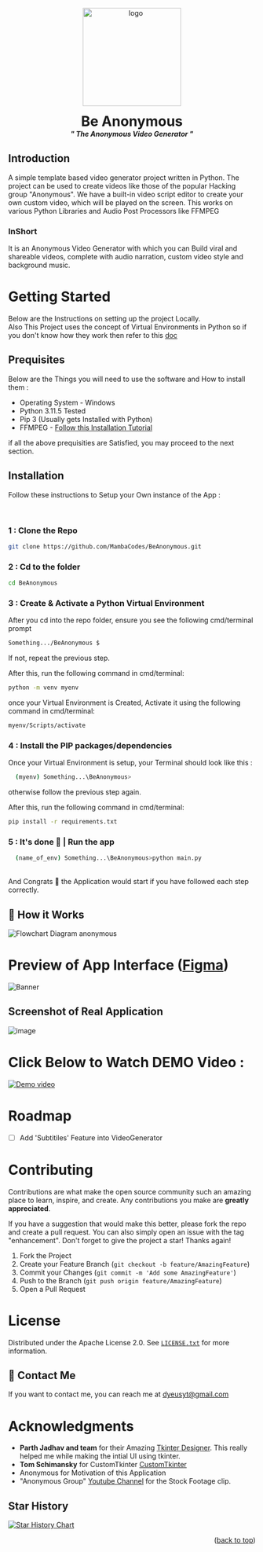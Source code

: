 <div id="top"></div>

<p align="center">
  <img width="200" src="https://user-images.githubusercontent.com/87000693/205107683-ba6896dc-6776-48c6-9ae8-d4b13c4751ab.png" alt="logo">
  <h1 align="center" style="margin: 0 auto 0 auto;">Be Anonymous</h1>
  <h5 align="center" style="margin: 0 auto 0 auto;"> " The Anonymous Video Generator "</h5>
  </p>


 ##  Introduction
A simple template based video generator project written in Python. The project can be used to create videos like those of the popular Hacking group "Anonymous". We have a built-in video script editor to create your own custom video, which will be played on the screen. This works on various Python Libraries and Audio Post Processors like FFMPEG

### InShort
It is an Anonymous Video Generator with which you can Build viral and shareable videos, complete with audio narration, custom video style and background music.


  
# Getting Started  
Below are the Instructions on setting up the project Locally.</br>
Also This Project uses the concept of Virtual Environments in Python so if you don't know how they work then refer to this [doc](
https://docs.python.org/3/tutorial/venv.html)


## Prequisites 
Below are the Things you will need to use the software and How to install them :
- Operating System - Windows
- Python 3.11.5 Tested
- Pip 3 (Usually gets Installed with Python)
- FFMPEG - [Follow this Installation Tutorial](https://www.youtube.com/watch?v=4jx2_j5Seew)

if all the above prequisities are Satisfied, you may proceed to the next section.

## Installation
Follow these instructions to Setup your Own instance of the App :

</br>


### 1 : Clone the Repo 
```sh
git clone https://github.com/MambaCodes/BeAnonymous.git
```

### 2 : Cd to the folder
```sh
cd BeAnonymous
```

### 3 : Create & Activate a Python Virtual Environment
After you cd into the repo folder, ensure you see the following cmd/terminal prompt
```sh
Something.../BeAnonymous $
```

If not, repeat the previous step.

After this, run the following command in cmd/terminal:
```sh
python -m venv myenv
```

once your Virtual Environment is Created, Activate it using the following command in cmd/terminal:
```sh
myenv/Scripts/activate
```

### 4 : Install the PIP packages/dependencies
Once your Virtual Environment is setup, your Terminal should look like this :
```sh
  (myenv) Something...\BeAnonymous>
```
otherwise follow the previous step again.

After this, run the following command in cmd/terminal:

```sh
pip install -r requirements.txt
```

### 5 : It's done 🎉 | Run the app
```bash
  (name_of_env) Something...\BeAnonymous>python main.py
```
</br>
And Congrats 🎉 the Application would start if you have followed each step correctly.


</br>
  


## 📐 How it Works
![Flowchart Diagram anonymous](https://user-images.githubusercontent.com/87000693/205112261-6e994daf-42d4-4adf-a835-3de2aff2d848.png)



# Preview of App Interface ([Figma](https://www.figma.com/file/j5xS8mmcligDYr73Ba55Ru/BeAnonymous?node-id=0%3A1&t=CwW9WR9BCzLs5T4b-1))
![Banner](https://user-images.githubusercontent.com/87000693/205113602-3353c7c7-3b2f-4463-9464-683fe5120304.png)

## Screenshot of Real Application
![image](https://user-images.githubusercontent.com/87000693/205495685-008898e3-5a8c-4c1e-bea2-01565b956fc7.png)


# Click Below to Watch DEMO Video : 
[![Demo video](https://img.youtube.com/vi/FgMfoMXQfMM/maxresdefault.jpg)](https://www.youtube.com/watch?v=FgMfoMXQfMM)


# Roadmap

- [ ] Add 'Subtitiles' Feature into VideoGenerator 


# Contributing

Contributions are what make the open source community such an amazing place to learn, inspire, and create. Any contributions you make are **greatly appreciated**.

If you have a suggestion that would make this better, please fork the repo and create a pull request. You can also simply open an issue with the tag "enhancement".
Don't forget to give the project a star! Thanks again!

1. Fork the Project
2. Create your Feature Branch (`git checkout -b feature/AmazingFeature`)
3. Commit your Changes (`git commit -m 'Add some AmazingFeature'`)
4. Push to the Branch (`git push origin feature/AmazingFeature`)
5. Open a Pull Request

# License

Distributed under the Apache License 2.0. See [`LICENSE.txt`](/LICENSE.txt) for more information.


## 📝 Contact Me
If you want to contact me, you can
reach me at dyeusyt@gmail.com

# Acknowledgments

-   **Parth Jadhav and team** for their Amazing [Tkinter Designer](https://github.com/ParthJadhav/Tkinter-Designer). This really helped me while making the intial UI using tkinter.
-  **Tom Schimansky** for CustomTkinter [CustomTkinter](https://github.com/TomSchimansky/CustomTkinter)
-   Anonymous for Motivation of this Application
-   "Anonymous Group" [Youtube Channel](https://www.youtube.com/@AnonymousGroup) for the Stock Footage clip.

## Star History

[![Star History Chart](https://api.star-history.com/svg?repos=MambaCodes/BeAnonymous&type=Date)](https://www.star-history.com/#MambaCodes/BeAnonymous&Date)


<p align="right">(<a href="#top">back to top</a>)</p>




